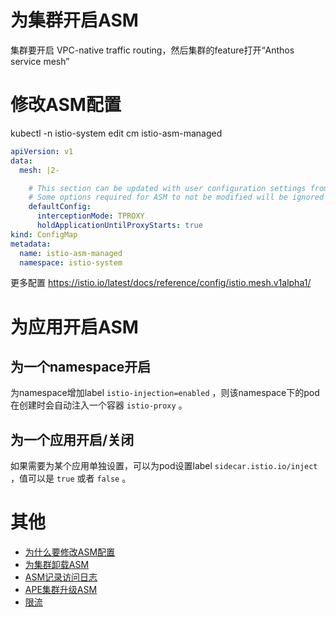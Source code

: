 # 为集群开启ASM

集群要开启 VPC-native traffic routing，然后集群的feature打开“Anthos service mesh”

# 修改ASM配置

kubectl -n istio-system edit cm istio-asm-managed

```yaml
apiVersion: v1
data:
  mesh: |2-

    # This section can be updated with user configuration settings from https://istio.io/latest/docs/reference/config/istio.mesh.v1alpha1/
    # Some options required for ASM to not be modified will be ignored
    defaultConfig:
      interceptionMode: TPROXY
      holdApplicationUntilProxyStarts: true
kind: ConfigMap
metadata:
  name: istio-asm-managed
  namespace: istio-system
```

更多配置 https://istio.io/latest/docs/reference/config/istio.mesh.v1alpha1/

# 为应用开启ASM

## 为一个namespace开启

为namespace增加label `istio-injection=enabled` ，则该namespace下的pod在创建时会自动注入一个容器 `istio-proxy` 。

## 为一个应用开启/关闭

如果需要为某个应用单独设置，可以为pod设置label  `sidecar.istio.io/inject` ，值可以是 `true` 或者 `false` 。

# 其他

- [为什么要修改ASM配置](./docs/problem.md)
- [为集群卸载ASM](./docs/uninstall.md)
- [ASM记录访问日志](./docs/access-log.md)
- [APE集群升级ASM](./docs/APE-ASM-upgrade.md)
- [限流](./docs/rate-limit.md)

